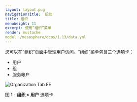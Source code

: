```yaml
---
layout: layout.pug
navigationTitle:  组织
title: 组织
menuWeight: 11
excerpt: 使用“组织”菜单
render: mustache
model：/mesosphere/dcos/1.13/data.yml
---
```


您可以在“组织”页面中管理用户访问。“组织”菜单包含三个选项卡：

- 用户
- 组
- 服务帐户

![Organization Tab EE](/mesosphere/dcos/1.13/img/GUI-Organization-Users-Users_List_Empty-1_12.png)

图 1 - **组织 > 用户** 选项卡
